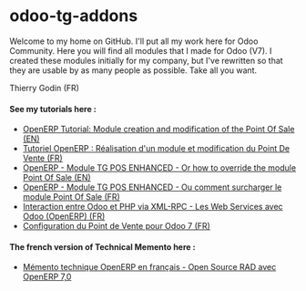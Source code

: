 odoo-tg-addons
==============

Welcome to my home on GitHub.
I'll put all my work here for Odoo Community.
Here you will find all modules that I made for Odoo (V7). 
I created these modules initially for my company, but I've rewritten so that they are usable by as many people as possible. 
Take all you want.

Thierry Godin (FR)

#### See my tutorials here :

- [OpenERP Tutorial: Module creation and modification of the Point Of Sale (EN)](http://thierry-godin.developpez.com/openerp/tutorial-module-creation-pos-modification-english-version/)
- [Tutoriel OpenERP : Réalisation d'un module et modification du Point De Vente (FR)](http://thierry-godin.developpez.com/openerp/tutoriel-openerp-realisation-module-web-pour-point-vente/)
- [OpenERP - Module TG POS ENHANCED - Or how to override the module Point Of Sale (EN)](http://thierry-godin.developpez.com/openerp/openerp-module-pos-enhanced-en/)
- [OpenERP - Module TG POS ENHANCED - Ou comment surcharger le module Point Of Sale (FR)](http://thierry-godin.developpez.com/openerp/openerp-module-pos-enhanced-fr/)
- [Interaction entre Odoo et PHP via XML-RPC - Les Web Services avec Odoo (OpenERP) (FR)](http://thierry-godin.developpez.com/openerp/openerp-xmlrpc-php-fr/)
- [Configuration du Point de Vente pour Odoo 7 (FR)](http://thierry-godin.developpez.com/openerp/odoo7-tutoriel-configuration-point-of-sale-fr/)


#### The french version of Technical Memento here :

- [Mémento technique OpenERP en français - Open Source RAD avec OpenERP 7,0](http://thierry-godin.developpez.com/openerp/memento-technique-openerp-fr/)
